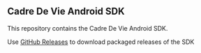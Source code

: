 ## Cadre De Vie Android SDK

This repository contains the Cadre De Vie Android SDK.

Use [GitHub Releases](https://github.com/Cadre-de-Vie/SDK-RE-Android-binary/releases) to download packaged releases of the SDK